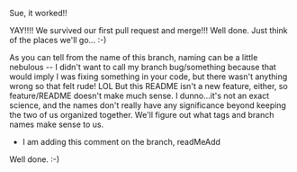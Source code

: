 Sue, it worked!!

YAY!!!! We survived our first pull request and merge!!! Well done. Just think of the places we'll go... :-)

As you can tell from the name of this branch, naming can be a little nebulous -- I didn't want to call my branch bug/something because that would imply I was fixing something in your code, but there wasn't anything wrong so that felt rude! LOL But this README isn't a new feature, either, so feature/README doesn't make much sense. I dunno...it's not an exact science, and the names don't really have any significance beyond keeping the two of us organized together. We'll figure out what tags and branch names make sense to us.

- I am adding this comment on the branch, readMeAdd

Well done. :-)

